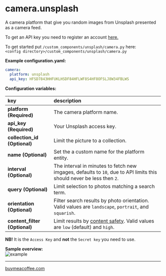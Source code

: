 # camera.unsplash

A camera platform that give you random images from Unsplash presented as a camera feed.

To get an API key you need to register an account [here.](https://unsplash.com/developers)
  
To get started put `/custom_components/unsplash/camera.py` here:  
`<config directory>/custom_components/unsplash/camera.py`  
  
**Example configuration.yaml:**

```yaml
camera:
  platform: unsplash
  api_key: HFSD7843HHFUKLHSDF84HFLWF8S4HF8OFSLJ8W34FBLWS
```

**Configuration variables:**  

key | description  
:--- | :---  
**platform (Required)** | The camera platform name.  
**api_key (Required)** | Your Unsplash access key.
**collection_id (Optional)** | Limit the picture to a collection.
**name (Optional)** | Set the a custom name for the platform entity.
**interval (Optional)** | The interval in minutes to fetch new imgages, defaults to `10`, due to API limits this should never be less then `2`.
**query (Optional)** | Limit selection to photos matching a search term.
**orientation (Optional)** | Filter search results by photo orientation. Valid values are `landscape`, `portrait`, and `squarish`.
**content_filter (Optional)** | Limit results by [content safety](https://unsplash.com/documentation#content-safety). Valid values are `low` (default) and `high`.

**NB!** It is the `Access Key` and **not** the `Secret key` you need to use.

**Sample overview:**\
![example](example.png)

***

[buymeacoffee.com](https://www.buymeacoffee.com/ludeeus)
